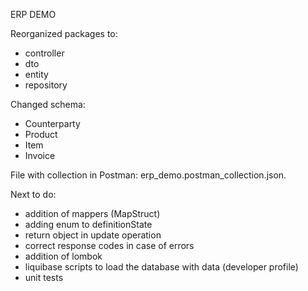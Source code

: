 ERP DEMO

Reorganized packages to:
<ul>
<li>controller</li>
<li>dto</li>
<li>entity</li>
<li>repository</li>
</ul>

Changed schema:
<ul>
<li>Counterparty</li>
<li>Product</li>
<li>Item</li>
<li>Invoice</li>
</ul>

File with collection in Postman: erp_demo.postman_collection.json.

Next to do:
<ul>
<li>addition of mappers (MapStruct)</li>
<li>adding enum to definitionState</li>
<li>return object in update operation</li>
<li>correct response codes in case of errors</li>
<li>addition of lombok</li>
<li>liquibase scripts to load the database with data (developer profile)</li>
<li>unit tests</li>
</ul>